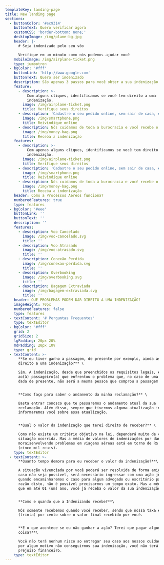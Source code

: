 ```yaml
---
templateKey: landing-page
title: New landing page
sections:
  - buttonColor: '#ec9314'
    buttonText: Quero verificar agora
    customCSS: 'border-bottom: none;'
    desktopImage: /img/plane-bg.jpg
    header: |-
      # Seja indenizado pelo seu vôo

      Verifique em um minuto como nós podemos ajudar você
    mobileImage: /img/airplane-ticket.png
    type: jumbotron
  - bgColor: '#fff'
    buttonLink: 'http://www.google.com'
    buttonText: Quero ser indenizado
    description: São apenas 3 passos para você obter a sua indenização!
    feature:
      - description: >-
          Com alguns cliques, identificamos se você tem direito a uma
          indenização.
        image: /img/airplane-ticket.png
        title: Verifique seus direitos
      - description: 'Cadastre o seu pedido online, sem sair de casa, em apenas 5 minutos.'
        image: /img/smartphone.png
        title: Reivindique online
      - description: Nós cuidamos de toda a burocracia e você recebe o seu dinheiro.
        image: /img/money-bag.png
        title: Receba a indenização
    features:
      - description: >-
          Com apenas alguns cliques, identificamos se você tem direito a uma
          indenização.
        image: /img/airplane-ticket.png
        title: Verifique seus direitos
      - description: 'Cadastre o seu pedido online, sem sair de casa, em apenas 5 minutos.'
        image: /img/smartphone.png
        title: Reivindique online
      - description: Nós cuidamos de toda a burocracia e você recebe o seu dinheiro.
        image: /img/money-bag.png
        title: Receba a indenização
    header: Como a Processos Aéreos funciona?
    numberedFeatures: true
    type: features
  - bgColor: '#eee'
    buttonLink: ''
    buttonText: ''
    description: ''
    features:
      - description: Voo Cancelado
        image: /img/voo-cancelado.svg
        title: ''
      - description: Voo Atrasado
        image: /img/voo-atrasado.svg
        title: ''
      - description: Conexão Perdida
        image: /img/conexao-perdida.svg
        title: ''
      - description: Overbooking
        image: /img/overbooking.svg
        title: ''
      - description: Bagagem Extraviada
        image: /img/bagagem-extraviada.svg
        title: ''
    header: QUE PROBLEMAS PODEM DAR DIREITO A UMA INDENIZAÇÃO?
    imageHeight: 70px
    numberedFeatures: false
    type: features
  - textContent: '# Perguntas Frequentes'
    type: textEditor
  - bgColor: '#fff'
    grid: 2
    gridSize: 2
    lgPadding: 20px 20%
    mdPadding: 20px 10%
    type: grid
  - textContent: >-
      **Se eu tiver ganho a passagem, de presente por exemplo, ainda assim terei
      direito a uma indenização?** \

      Sim. A indenização, desde que preenchidos os requisitos legais, é devida
      ao(à) passageiro(a) que enfrentou o problema que, no caso de uma viagem
      dada de presente, não será a mesma pessoa que comprou a passagem aérea.


      **Como faço para saber o andamento da minha reclamação?** \

      Basta entrar conosco que te passaremos o andamento atual da sua
      reclamação. Além disso, sempre que tivermos alguma atualização importante,
      informaremos você sobre essa atualização.


      **Qual o valor da indenização que terei direito de receber?** \

      Como não existe um critério objetivo na lei, dependerá muito de cada
      situação ocorrida. Mas a média de valores de indenizações por danos
      moraisenvolvendo problemas em viagens aéreas está em torno de R$ 5.000,00
      (cinco mil reais).
    type: textEditor
  - textContent: >-
      **Quanto tempo demora para eu receber o valor da indenização?**\

      A situação vivenciada por você poderá ser resolvida de forma amigável ou,
      caso não seja possível, será necessário ingressar com uma ação judicial,
      quando encaminharemos o caso para algum advogado ou escritório parceiro.Em
      razão disto, não é possível precisarmos um tempo exato. Mas a média é de
      que em até 01 (um) ano, você já receba o valor da sua indenização.


      **Como e quando que a Indenizando recebe?**\

      Nós somente recebemos quando você receber, sendo que nossa taxa é de 30%
      (trinta) por cento sobre o valor final recebido por você.


      **E o que acontece se eu não ganhar a ação? Terei que pagar alguma
      coisa?**\

      Você não terá nenhum risco ao entregar seu caso aos nossos cuidados. E se
      por algum motivo não conseguirmos sua indenização, você não terá nenhum
      prejuízo financeiro.
    type: textEditor
---
```


